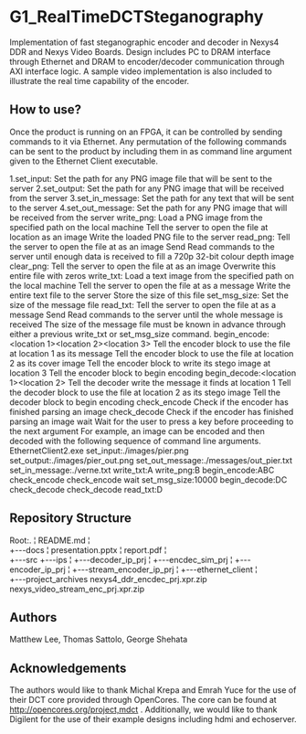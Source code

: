 # G1_RealTimeDCTSteganography

Implementation of fast steganographic encoder and decoder in Nexys4 DDR and Nexys Video Boards. Design includes PC to DRAM interface through Ethernet and DRAM to encoder/decoder communication through AXI interface logic. A sample video implementation is also included to illustrate the real time capability of the encoder.

How to use?
-----------
Once the product is running on an FPGA, it can be controlled by sending commands to it via Ethernet. Any permutation of the following commands can be sent to the product by including them in as command line argument given to the Ethernet Client executable.  

1.set_input:<path>
Set the path for any PNG image file that will be sent to the server
2.set_output:<path>
Set the path for any PNG image that will be received from the server
3.set_in_message:<path>
Set the path for any text that will be sent to the server
4.set_out_message:<path>
Set the path for any PNG image that will be received from the server
write_png:<location>
Load a PNG image from the specified path on the local machine
Tell the server to open the file at location <location> as an image
Write the loaded PNG file to the server
read_png:<location>
Tell the server to open the file at <location> as an image
Send Read commands to the server until enough data is received to fill a 720p 32-bit colour depth image
clear_png:<location>
Tell the server to open the file at <location> as an image
Overwrite this entire file with zeros
write_txt:<location>
Load a text image from the specified path on the local machine
Tell the server to open the file at <location> as a message
Write the entire text file to the server
Store the size of this file
set_msg_size:<number>
Set the size of the message file
read_txt:<location>
Tell the server to open the file at <location> as a message
Send Read commands to the server until the whole message is received
The size of the message file must be known in advance through  either a previous write_txt or  set_msg_size command.
begin_encode:<location 1><location 2><location 3>
Tell the encoder block to use the file at location 1 as its message
Tell the encoder block to use the file at location 2 as its cover image
Tell the encoder block to write its stego image at location 3
Tell the encoder block to begin encoding
begin_decode:<location 1><location 2>
Tell the decoder write the message it finds at location 1
Tell the decoder block to use the file at location 2 as its stego image
Tell the decoder block to begin encoding
check_encode
Check if the encoder has finished parsing an image
check_decode
Check if the encoder has finished parsing an image
wait
Wait for the user to press a key before proceeding to the next argument
For example, an image can be encoded and then decoded with the following sequence of command line arguments.
 EthernetClient2.exe set_input:./images/pier.png set_output:./images/pier_out.png set_out_message:./messages/out_pier.txt set_in_message:./verne.txt  write_txt:A write_png:B begin_encode:ABC check_encode check_encode wait set_msg_size:10000 begin_decode:DC check_decode check_decode read_txt:D

Repository Structure
--------------------
Root:.
¦   README.md
¦   
+---docs
¦       presentation.pptx
¦       report.pdf
¦       
+---src
    +---ips
    ¦   +---decoder_ip_prj
    ¦   +---encdec_sim_prj
    ¦   +---encoder_ip_prj
    ¦   +---stream_encoder_ip_prj
    ¦
    +---ethernet_client
    ¦       
    +---project_archives
            nexys4_ddr_encdec_prj.xpr.zip
            nexys_video_stream_enc_prj.xpr.zip

Authors
-------
Matthew Lee, Thomas Sattolo, George Shehata 


Acknowledgements
----------------
The authors would like to thank Michal Krepa and Emrah Yuce for the use of their DCT core provided through OpenCores. The core can be found at http://opencores.org/project,mdct . Additionally, we would like to thank Digilent for the use of their example designs including hdmi and echoserver. 